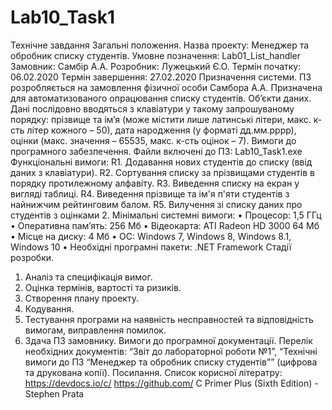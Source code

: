 # Lab10_Task1
 Технічне завдання
Загальні положення.
Назва проекту: Менеджер та обробник списку студентів.
Умовне позначення: Lab01_List_handler
Замовник: Самбір А.А.
Розробник: Лужецький Є.О.
Термін початку: 06.02.2020
Термін завершення: 27.02.2020
Призначення системи.
ПЗ розробляється на замовлення фізичної особи Самбора А.А. Призначена для автоматизованого опрацювання списку студентів.
Об’єкти даних.
Дані послідовно вводяться з клавіатури у такому запрошуваному порядку: прізвище та ім’я (може містити лише латинські літери, макс. к-сть літер кожного – 50), дата народження (у форматі дд.мм.рррр), оцінки (макс. значення – 65535, макс. к-сть оцінок – 7).
Вимоги до програмного забезпечення.
Файли включені до ПЗ: Lab10_Task1.exe
Функціональні вимоги:
R1.	Додавання нових студентів до списку (ввід даних з клавіатури).
R2.	Сортування списку за прізвищами студентів в порядку протилежному алфавіту.
R3.	Виведення списку на екран у вигляді таблиці.
R4.	Виведення прізвище та ім'я п'яти студентів з найнижчим рейтинговим балом.
R5.	Вилучення зі списку даних про студентів з оцінками 2.
Мінімальні системні вимоги:
•	Процесор: 1,5 ГГц
•	Оперативна пам’ять: 256 Мб
•	Відеокарта: ATI Radeon HD 3000 64 Мб
•	Місце на диску: 4 Мб
•	ОС: Windows 7, Windows 8, Windows 8.1, Windows 10
•	Необхідні програмні пакети: .NET Framework
Стадії розробки.
1.	Аналіз та специфікація вимог.
2.	Оцінка термінів, вартості та ризиків.
3.	Створення плану проекту.
4.	Кодування.
5.	Тестування програми на наявність несправностей та відповідність вимогам, виправлення помилок.
6.	Здача ПЗ замовнику.
Вимоги до програмної документації.
Перелік необхідних документів: “Звіт до лабораторної роботи №1”, “Технічні вимоги до ПЗ “Менеджер та обробник списку студентів”” (цифрова та друкована копії).
Посилання.
Список корисної літератру:
https://devdocs.io/c/
https://github.com/
C Primer Plus (Sixth Edition) - Stephen Prata

